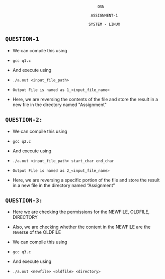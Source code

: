                                              OSN 

                                          ASSIGNMENT-1 

                                         SYSTEM - LINUX



## ```QUESTION-1``` ##

* We can compile this using 

* ``
gcc q1.c
``

* And execute using

* ``
./a.out <input_file_path>
``

* ``
Output File is named as 1_<input_file_name>
``

* Here, we are reversing the contents of the file and store the result in a new file in the directory named "Assignment"








## ```QUESTION-2:``` ##




* We can compile this using 

* ``
gcc q2.c
``

* And execute using

* ``
./a.out <input_file_path> start_char end_char
``

* ``
Output File is named as 2_<input_file_name>
``

* Here, we are reversing a specific portion of the file and store the result in a new file in the directory named “Assignment”








## ```QUESTION-3:``` ##




* Here we are checking the permissions for the NEWFILE, OLDFILE, DIRECTORY

* Also, we are checking whether the content in the NEWFILE are the reverse of the OLDFILE

* We can compile this using 

* ``
gcc q3.c
``

* And execute using

* ``
./a.out <newfile> <oldfile> <directory>
``



